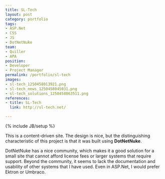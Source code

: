 ```yaml
---
title: SL-Tech
layout: post
category: portfolio
tags:
- ASP.Net
- CSS
- JS
- DotNetNuke
team:
- Quiller
- APA
position:
- Developer
- Project Manager
permalink: /portfolio/sl-tech
images:
- sl-tech_1250458013921.png
- sl-tech_news_1250458045031.png
- sl-tech_solutions_1250458063511.png
references:
- title: SL-Tech
  link: http://sl-tech.net/

---
```

{% include JB/setup %}
<div id="node-40" class="node node-portfolio node-promoted">
  <div class="content clearfix">
    <div class="field field-name-body field-type-text-with-summary field-label-hidden"><div class="field-items"><div class="field-item even"><p>This is a content-driven site. The design is nice, but the distinguishing characteristic of this project is that it was built using <strong>DotNetNuke</strong>.</p>
<p>DotNetNuke has a nice community, which makes it a good solution for a small site that cannot afford license fees or larger systems that require support. Beyond the community, it seems to lack the documentation and usability of other systems that I have used. Even in ASP.Net, I would prefer Ektron or Umbraco.</p>
</div></div></div>  </div>
</div>
